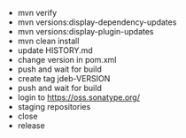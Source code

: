- mvn verify
- mvn versions:display-dependency-updates
- mvn versions:display-plugin-updates
- mvn clean install
- update HISTORY.md
- change version in pom.xml
- push and wait for build
- create tag jdeb-VERSION
- push and wait for build
- login to https://oss.sonatype.org/
- staging repositories
- close
- release